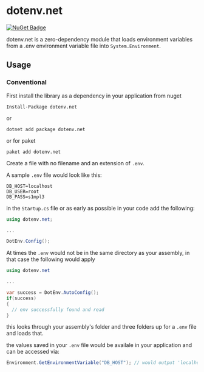 ﻿# dotenv.net

[![NuGet Badge](https://buildstats.info/nuget/dotenv.net)](https://www.nuget.org/packages/dotenv.net)

dotenv.net is a zero-dependency module that loads environment variables from a .env environment variable file into `System.Environment`.

## Usage

### Conventional

First install the library as a dependency in your application from nuget

```
Install-Package dotenv.net
```

or

```
dotnet add package dotenv.net
```

or for paket

```
paket add dotenv.net
```

Create a file with no filename and an extension of `.env`.

A sample `.env` file would look like this:
```text
DB_HOST=localhost
DB_USER=root
DB_PASS=s1mpl3
```

in the `Startup.cs` file or as early as possible in your code add the following:

```csharp
using dotenv.net;

...

DotEnv.Config();
```

At times the `.env` would not be in the same directory as your assembly, in that case the following would apply

```csharp
using dotenv.net

...

var success = DotEnv.AutoConfig();
if(success)
{
  // env successfully found and read
}
```

this looks through your assembly's folder and three folders up for a `.env` file and loads that.

the values saved in your `.env` file would be availale in your application and can be accessed via:
 ```csharp
Environment.GetEnvironmentVariable("DB_HOST"); // would output 'localhost'
```